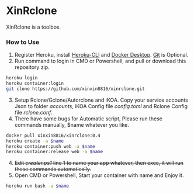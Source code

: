 # XinRclone 
XinRclone is a toolbox. 

### How to Use
1. Register Heroku, install [Heroku-CLI](https://devcenter.heroku.com/articles/heroku-cli#download-and-install) and [Docker Desktop](https://www.docker.com/products/docker-desktop). [Git](https://git-scm.com/book/en/v2/Getting-Started-Installing-Git) is Optional.
2. Run command to login in CMD or Powershell, and pull or download this repository zip.
```sh
heroku login
heroku container:login
git clone https://github.com/xinxin8816/xinrclone.git
```
3. Setup Rclone/Gclone/Autorclone and iKOA. Copy your service accounts Json to folder *accounts*, iKOA Config file *config.toml* and Rclone Config file *rclone.conf*.
4. There have some bugs for Automatic script, Please run these commands manually, $name whatever you like.
```sh
docker pull xinxin8816/xinrclone:0.4
heroku create -a $name
heroku container:push web -a $name
heroku container:release web -a $name
```
4. ~~Edit *creater.ps1* line 1 to name your app whatever, then exec, it will run these commands automatically.~~
5. Open CMD or Powershell, Start your container with name and Enjoy it.
```sh
heroku run bash -a $name
```
